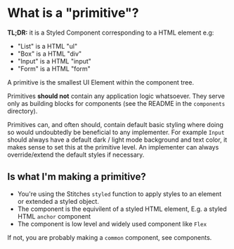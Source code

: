 # What is a "primitive"?

**TL;DR:** it is a Styled Component corresponding to a HTML element e.g:

- "List" is a HTML "ul"
- "Box" is a HTML "div"
- "Input" is a HTML "input"
- "Form" is a HTML "form"

A primitive is the smallest UI Element within the component tree.

Primitives **should not** contain any application logic whatsoever. They serve only as building blocks for components (see the README in the `components` directory).

Primitives can, and often should, contain default basic styling where doing so would undoubtedly be beneficial to any implementer. For example `Input` should always have a default dark / light mode background and text color, it makes sense to set this at the primitive level. An implementer can always override/extend the default styles if necessary.

## Is what I'm making a primitive?

- You're using the Stitches `styled` function to apply styles to an element or extended a styled object.
- The component is the equivilent of a styled HTML element, E.g. a styled HTML `anchor` component
- The component is low level and widely used component like `Flex`

If not, you are probably making a `common` component, see components.
